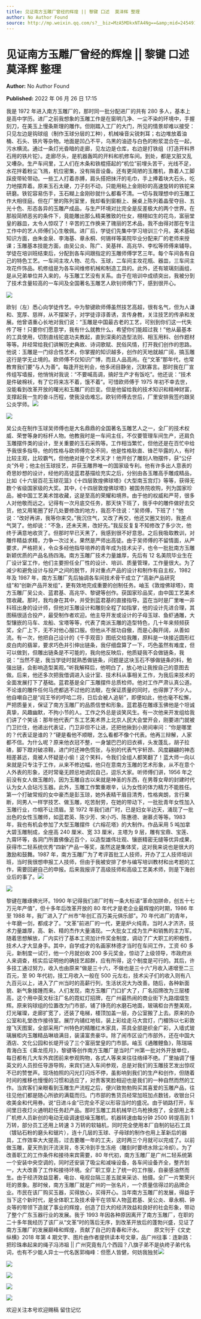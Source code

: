 ```yaml
---
title: 见证南方玉雕厂曾经的辉煌 || 黎键 口述  莫泽辉 整理
author: No Author Found
source: http://mp.weixin.qq.com/s?__biz=MzA5MDkxNTA4Ng==&amp;mid=2454912381&amp;idx=1&amp;sn=1338e37255806a802032b3e291ab1f36&amp;chksm=87a2351cb0d5bc0a36420852696de51f9e28929dac52dcd4592b023080394d69ddc0fb126a45&poc_token=HJ_Do2ejHyO-wNZGG8Q1S8FdPgy1YBBEob-nUEme
---
```


# 见证南方玉雕厂曾经的辉煌 || 黎键 口述 莫泽辉 整理

**Author:** No Author Found

**Published:** 2022 年 06 月 26 日 17:15

我是 1972 年进入南方玉雕厂的，那时同一批分配进厂的共有 280 多人，基本上是高中学历。进厂之前我想象的玉雕工作是在窗明几净、一尘不染的环境中，手握刻刀，在美玉上慢条斯理的雕作。但刚踏入工厂的大门，所见的情景却难以接受：只见左边是钩球组（制作玉球分层的工种），机械噪音尖锐刺耳；右边堆放着油桶、石头、铁片等杂物。地面是凹凸不平，乌黑的油迹与白色的粉浆混合在一起，污水横流。通过一条灯光昏暗的走廊，见左边是仓库，右边是打铁组（打造开料界石用的铁片铊）。走廊尽头，是机器轰鸣的开料和机修车间。到处，都是又脏又乱又嘈杂。生产车间里，工人们在木条和铁棍搭起的“机位”前埋头苦干，光线不足，水花拌着粉尘飞溅，机位密集，没有隔音设备。还有更简陋的玉雕机，靠着人工脚踩皮带轮带动。一些工人打着赤膊，肩头搭把抹汗的毛巾，手上捧着块大石头，吃力地摆弄着。原来玉石太硬，刀子刻不动，只能用粘上金刚砂的高速旋转的铁铊来研磨。铁铊容易伤手，玉石糊上金刚砂就什么都看不清。一切与我理想中的玉雕工作大相径庭。但在厂里的陈列室里，我却看到窗橱上、展桌上陈列着晶莹夺目、五光十色、形态各异的玉雕产成品，与生产环境对比完全是反差极大的两个世界。在那般简陋恶劣的条件下，竟能雕出那么精美雅致的仕女，栩栩如生的花鸟，富丽堂皇的器皿，太令人惊叹了！辛苦的工作换来了瑰丽的艺术品，我不由得对那在专注工作中的艺人师傅们心生敬佩。进厂后，学徒们先集中学习培训三个月。美术基础知识方面，由朱金泉、李海基、章永桐、何锡祥等美院毕业分配来厂的老师来授课；玉雕基本技能方面，由吴公炎、陈广、吴基祥、高兆华、李松等师傅来辅导。学徒在培训班结束后，分配到各车间跟指定的玉雕师傅学艺三年。每个车间各有自己的特色工艺。一车间主攻人物、花鸟、玉球，二车间主攻花瓶、器皿，三车间主攻花件饰品。机修组是为各车间维修机械和制造工具的。此外，还有玻璃刻画组，是从兄弟单位并入来的，与玉雕工艺没有关系。由于在培训中成绩突出，我被分到了技术含量较高的一车间及全国著名玉雕艺人欧钊师傅门下，感到很开心。

![](https://mmbiz.qpic.cn/mmbiz_jpg/PJWG74pLsMYdPXIRnxC1vAFYu5AibsEDaCn47iahciaphr8ELmHNN0bKuianTePDwFllGodOtnicgdtR52l9u5NtERQ/640)

欧钊（左）悉心向学徒传艺。中为黎键欧师傅虽然技艺高超，很有名气，但为人谦和、宽厚、慈祥，从不摆架子，对学徒谆谆善诱，言传身教，关注技艺的传承和发展。他曾语重心长地对我们说：“玉雕是中国最古老的工艺，可别到你们这一代失传了呀！只要你们愿意学，我有什么就教什么，希望你们能超过我！”他从最基本的工具使用，切割直线铊底功夫教起，直到深奥的造型法则、相玉用料、创作题材等等。并经常给我们讲解历史典故、诗词歌赋、民俗风情，打开我们创作的思路。他说：玉雕是一门综合性艺术，你掌握的知识越多，创作的天地就越广阔，搞玉雕这行是学无止境的。欧师傅不仅知识广博，而且人品高尚。在“文革”那年代，也常教育我们要“与人为善”。每逢开批判会，他多闭目静坐，沉默寡言。那时我在厂宣传组写墙报，他悄悄对我说：“不要喊高调，搞好生产才有饭吃”。他还说：“技术是件破棉袄，有了它将来冻不着，饿不着”。可惜欧师傅于 1975 年初不幸去世，没能看到改革开放的曙光和玉雕厂的巨变。但是他留给我的技术知识和精神财富，支撑起我一生的奋斗历程，使我没齿难忘。欧钊师傅去世后，厂里安排我签约跟吴公炎学师。![](https://mmbiz.qpic.cn/mmbiz_png/Ljib4So7yuWgicN481ZkibbZd2QwWUmFfjkdYUfyR1ksOWTE9QzHX61FvYicWakTIkDVhJZpVQnTzond0yBKyMDeIw/640?wx_fmt=png)

![](https://mmbiz.qpic.cn/mmbiz_jpg/PJWG74pLsMYdPXIRnxC1vAFYu5AibsEDatTMsKMxw0Xhx9ibstsAX0EtiaJRaChTdZqTMjprTJBd7OsozpKTS0ZTQ/640)

吴公炎在制作玉球吴师傅也是大名鼎鼎的全国著名玉雕艺人之一，全厂的技术权威、荣誉等身的标杆人物。他教我时是一车间主任，不仅要管理车间生产，还肩负玉雕摆件类的设计，至关重要的玉石采购等。工作相当繁忙，但他还是在百忙中给予我很多指导。他的性格与欧师傅完全不同，他是性格耿直、锋芒毕露的人，有时比较主观，比较霸气，但他绝对是个艺术天才！他开创了雕刻人物摆件，获“公仔炎”外号；他主创玉球技艺，并获玉雕界唯一的国家级专利。他有许多出人意表的奇思妙想的设计，经他的高徒蓝君基描绘充实之后，分别由各玉雕高手雕成精品，比如《十六层百花玉球花篮》《十四层敦煌佛球塔》《大型南玉宫灯》等等，获得无数个省级国家级的大奖。其中，《十四层敦煌佛球塔》被国务院收购，列为国家珍品，被中国工艺美术馆收藏，这是至高的荣耀和境界。由于他的权威和严苛，很多人对他敬而远之。记得有一次月底交任务，那天快下班了，我手中的雕件做好去交货，他又用笔圈了好几处要修改的地方，我忍不住说：“吴师傅，下班了！”他说：“改好再讲，我等你来交。”我沉住气，又改了再交，他还又圈又划的，我差点气哭了。他却说：“不急，还未天黑，改好先。”我反反复复不知修改了多少次，他终于满意地收货了。但那时早已天黑了，我感到很不好意思。之后我吸取教训，对雕件精益求精，力争一次过关。果然是严师出高徒。由于吴师傅的不留情面，从严要求，严格把关，令众多经他指导培养的青年成为技术尖子，也令一批批南方玉雕新颖优质的产品名扬四海。南方玉雕厂技术力量雄厚，先后有 12 名美院毕业生在厂设计室工作，他们主要担任全厂性的设计、培训、质量管理，工作量很大。为了减少和避免设计与投产之间的脱节，并对重点产品的设计和制作有自主权，1982 年及 1987 年，南方玉雕厂先后抽调各车间技术骨干成立了“高新产品研究组”和“创新产品开发组”，更有效地完成重要的创制任务。岫玉《敦煌佛球塔》，南方玉雕厂吴公炎、蓝君基、高兆华、黎键等创作。获国家珍品奖，由中国工艺美术馆收藏。那时，我均身在其中，并受到蓝君基的直接指导。蓝在当时是厂里唯一非科班出身的设计师，但他对玉雕设计和雕刻全程了如指掌，他的设计先进合理，其图稿很适合投产，最受制作者欢迎。他主导开发或设计的子母玉球、鱼虾通雕，大型镶嵌的马车、龙船、宝塔等等，代表了南派玉雕的造型特色，几十年来频频获奖，全厂上下，无不对他心服口服。但他从不居功自傲，而是心胸开阔，从善如流。有一次，他把自己设计的《千手观音》图纸交给我雕，原料是一块接近圆形红皮白肉的翡翠，要求巧色并引伸出链条，我仔细盘算了一下，巧色虽然有难度，但可以做到，但雕出链条是不可能的，我向他反映后，他质疑我不会做链条，我说：“当然不是，我当学徒时就熟悉做链条，问题是这块玉石不够做链条的料，勉强出链，会影响造型美观。”听我解释后，他明白了，放心地让我按自己的意图去做。后来，他还多次把我借调进入设计室、技术科从事相关工作，为我后来技术的全面发展打下了基础。蓝君基是全厂玉雕摆件总质检师。他对工作严肃认真公道。不论谁的雕件任何马虎都逃不过他的法眼，在保证质量的同时，也得罪了不少人。他自嘲自己是“阎王爷的哼哈二将，日后会被人追斩”，即便如此，他也毫不松懈，严把质量关，保证了南方玉雕厂的品质信誉和形象。蓝君基在雕琢玉佛他是个坦诚真挚，风趣幽默，不拘小节的人。工作之外总是谈笑风生。有一次他来开发组给我们讲了个笑话：那年他代表广东工艺美术界上北京人民大会堂开会，刚要进门就被门卫拦住，他递出代表证，门卫非但不让进，还把他揪到小房间审问：“你是哪里的？代表证是谁的？”硬是看他不顺眼，怎么看都不像个代表。他再三辩解，人家都不信。为什么呢？原来他衣冠不整，一身皱巴巴的旧衣裤，头发蓬乱，胡子拉碴，脚下蹬对破凉鞋，进门时还神色慌张，与别的代表气宇轩昂、风度翩翩的神态相差甚远，竟被人怀疑是小偷！这个笑料，令我们全组人都笑翻了！蓝大师一向以来就是只专注于工作，从来不修边幅，他只在意南方玉雕的艺术形象，从不在意个人外表的形象，还时常毫无顾忌地调侃自己，逗乐大家。听师傅们讲，1956 年之前没有女人做玉雕的，因为玉雕自古以来就是神圣的东西，在男尊女卑的封建时代认为女人会玷污玉器。此外，玉雕工作繁重艰辛，认为女性的体力精力不能胜任。第一个打破常规的女中豪杰是彭玉琼，她外表精干眉目清秀，性格爽朗，言行果断，同男人一样学技艺、做玉雕，吃苦耐劳，在她的带动下，一批批青年女性加入玉雕行业，巾帼不让须眉。至 1972 年我们进厂时，已是妇女半边天，涌现了一批出色的女性玉雕师，如蓝君英、陈少芳、宋小巧、陈惠德、谢慕贞等等。1983 年，我也有机会参加了大型玉雕摆件《六榕花塔》的大制作。作品采用 5 吨加拿大碧玉雕制成，全座高 240 厘米、宽 33 厘米，主塔为 9 层，雕有宝鼎、宝莲、九霄环等，各洞门所置佛像近百个，以造型雄伟壮观、镶嵌精密无缝等优异成果，获得市二轻系统优秀“四新”产品一等奖，虽然这是集体奖，这对我来说也是很大的激励和鼓舞。1987 年，南方玉雕厂为了考评首批工人技师，开办了工人技师培训班，当时我很想申报工人技师，但由于我被安排了参与编写培训教材和出考题的工作，需要回避自己的申报。后来我报评了高级技师和高级工艺美术师，则是下海创业后的事了。![](https://mmbiz.qpic.cn/mmbiz_png/Ljib4So7yuWgicN481ZkibbZd2QwWUmFfjkdYUfyR1ksOWTE9QzHX61FvYicWakTIkDVhJZpVQnTzond0yBKyMDeIw/640?wx_fmt=png)

![](https://mmbiz.qpic.cn/mmbiz_jpg/PJWG74pLsMYdPXIRnxC1vAFYu5AibsEDaZJmiaqX1UQBntDQjicEicjbE4ibS9ye9tma9EPibRcaa6eVnzRib5FJtCMlA/640)

黎键在雕琢佛光环。1990 年记得我们进厂时有一条大标语“革命加拼命，创五十七万元年产值”，但十多年后改革开放的 80 年代才是老企业最辉煌的时期，1986 年至 1988 年，我厂进入了广州市“年创汇百万美元俱乐部”。70 年代进厂的青年，十年磨一剑，都成才了。“文革”前进厂的一代，更是炉火纯青。当时人才济济，技术力量雄厚，高、新、精的杰作大量涌现。一大批女工成为生产和销售的主力军。随着思想解放，厂内实行了基本工资加计件奖金制度，调动了广大职工的积极性，技术人才大显身手。其中，自学成才的名画家林德才当时在车间工作，工资 60 多元，新制度一试行，他一个月就创收 200 多元奖金，惊动了上级领导，市政府派人来调查，核实后证明他的确技艺超群，应有所得，这个制度是可行的。其后，许多技工通过努力，收入也由原来“做是三十六，不做也是三十六”月收入递增至二三百元，至 90 年代初，技工月收入一般在 500 元左右，技术尖子们的收入则有八九百元以上，进入了广州当时的高薪行列，生活状况大为改善。随后，各种新面貌、新气象接踵而来。人们发现，南方玉雕厂门口扩大了，厂名招牌改为三层楼高，这个用中英文标注厂名的霓虹灯招牌，在广州最热闹的商业街下九路熠熠生辉。原来钩球组的位置改为门市部，铺了铮亮的水磨石地面，玻璃柜台齐整美观，灯光璀璨，走廊扩宽了，还装了电梯，楼顶加盖一层，办公室搬了上去。原来的办公室和礼堂改作接待室。展厅内铺红地毯，装上彩绘走马大宫灯，门楣饰以七彩敦煌飞天图案，全部采用广州特色的精雕红木家具，茶具全部是织金广彩，入墙式玻璃展柜内玉雕精品琳琅满目，装潢富贵豪华。除了闹市区设门市部外，还在中国大酒店、文化公园和长堤开设了三个富丽堂皇的门市部。岫玉《通雕鲤鱼》，陈瑞端青海白玉《乘龙揽月》，黎键等创作南方玉雕厂是当时广州第一批对外开放单位，每日都有几大车外宾团前来参观购物，各式人等来来往往络绎不绝。厂里抽调了懂英文的人员担任导游导购，来宾们进入车间参观，总是对我们的玉雕技艺发出惊叹不已的赞誉声。现场拍照的闪光灯闪烁不停，虽影响到我们的生产和创作，但随着时间的推移也慢慢的习惯和适应了，对贵客笑脸相迎也是我们的一种自然而然的工作。当宾客们亲眼看到玉雕生产流程之后，便兴致勃勃购买其喜爱的玉雕产品，往往见他们都是随心所欲的满载而归。门市部的售货员经常加班加点数钱，收银台只收美金和代用券。说“日进斗金”已完全不足以形容当时的盛况。由于销路打开，车间里日夜灯火通明赶任务赶产品。那时玉雕工具机械早已鸟枪换炮了，全部用上本厂机修人员新创的电动无级调速低噪玉雕机，机器转速由每分钟 2500 转提高到 1 万转，部分员工还用上转速 3 万转的软轴机，同时完全使用本厂自制的钻石工具（镀钻石粉的磨头和锯片），连十几层的玉球、子母球的制作也用上革新后的器具，工作效率大大提高，过去要雕一年的工夫，这时两三个月就可以完成了。以前做玉雕，夏天热到汗流浃背，冬天冷到手生冻疮（雕刻时要喷水除尘冷却）。为了改善职工的工作条件和接待来宾需要，80 年代初，南方玉雕厂是广州二轻系统第一个安装中央空调的，同时还安装了吸尘和减噪设备，各车间设备齐全，整齐划一，大大改善了工作和接待环境。全厂职工穿上了统一的工作服，自豪感油然而生。由于经济效益显著，电台、电视台隔三差五就来采访、拍摄。全厂一片繁荣兴旺的景象。那时候，南方玉雕厂就是广州的一张名片，一个质量信得过的品牌企业。市民在该厂购买玉器，买得放心，买得开心。当年南方玉雕厂的发展，得益于当下这个新时代，是全体职工及技术骨干在领军人物蓝君基、吴公炎、章永桐、钟炎等的带领下造就了事业的辉煌，创造了巨大的经济效益和良好的社会形象，带动了整个广东玉器行业的发展。我于 1993 年因各种原因离开了南方玉雕厂，在职的二十多年我经历了该厂从“文革”时的落后无序，到改革开放后的蓬勃兴盛，见证了南方玉雕厂的发展巅峰和辉煌，贡献了自己的青春和汗水。        原文刊于《文史纵横》2018 年第 4 期文字、图片由作者提供读本号文章，品广州往事：连新路：把珍珠串起来的绳子冯沛祖 || 广州究竟有几个西园？八旗子弟不是纨绔子弟代名词，也有不少能人异士一代名医郭梅峰：但愿人皆健，何妨我独贫![](https://mmbiz.qpic.cn/mmbiz_jpg/PJWG74pLsMYdPXIRnxC1vAFYu5AibsEDaJrEt23QeNibrb5hMB6sG0dFGibpgJriblrxQn2BJYHAER6sPe8ibF0I05A/640)

![](https://mmbiz.qpic.cn/mmbiz_png/Ljib4So7yuWgkPsqicRMZgAp34sffkVUyl58r7d3IMLDce7OMpgbSU5mpMgtSXiaM5sqfWO7eye1cZFEJ3pQt9sBQ/640?wx_fmt=png)

![](https://mmbiz.qpic.cn/mmbiz_jpg/PJWG74pLsMYdPXIRnxC1vAFYu5AibsEDaHCZ08Mb0N8DKycdW02HdLIea6ibJVGZicvIezp4OX01CdCCibmhDgEO0g/640)

![](https://mmbiz.qpic.cn/mmbiz_jpg/PJWG74pLsMYdPXIRnxC1vAFYu5AibsEDaJJYp3sqVH3SoxibuIKUlBG0b0Sm6RwLYDhF3hUZrUsAQiaJueyIC49Fw/640?wx_fmt=jpeg)

![](https://mmbiz.qpic.cn/mmbiz_jpg/PJWG74pLsMYdPXIRnxC1vAFYu5AibsEDamyFb2VpuVrYfPsU85A799X5dCicQsdpkma3vby6snBd21RE0HLfibQKQ/640?wx_fmt=jpeg)

欢迎关注本号欢迎赐稿 留住记忆
